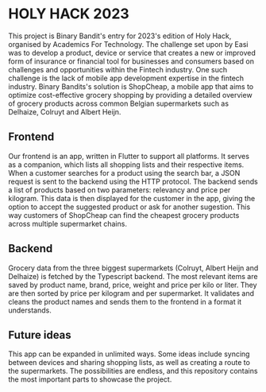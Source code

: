 # HOLY HACK 2023

This project is Binary Bandit's entry for 2023's edition of Holy Hack, organised by Academics For Technology. 
The challenge set upon by Easi was to develop a product, device or service that creates a new or improved form of insurance or financial tool for businesses and consumers based on challenges and opportunities within the Fintech industry. 
One such challenge is the lack of mobile app development expertise in the fintech industry.
Binary Bandits's solution is ShopCheap, a mobile app that aims to optimize cost-effective grocery shopping by providing a detailed overview of grocery products across common Belgian supermarkets such as Delhaize, Colruyt and Albert Heijn. 

## Frontend

Our frontend is an app, written in Flutter to support all platforms. It serves as a companion, which lists all shopping lists and their respective items.
When a customer searches for a product using the search bar, a JSON request is sent to the backend using the HTTP protocol. The backend sends a list of products based on two parameters: relevancy and price per kilogram. 
This data is then displayed for the customer in the app, giving the option to accept the suggested product or ask for another sugestion. This way customers of ShopCheap can find the cheapest grocery products across multiple supermarket chains.

## Backend 

Grocery data from the three biggest supermarkets (Colruyt, Albert Heijn and Delhaize) is fetched by the Typescript backend.
The most relevant items are saved by product name, brand, price, weight and price per kilo or liter. They are then sorted by price per kilogram and per supermarket. 
It validates and cleans the product names and sends them to the frontend in a format it understands.

## Future ideas

This app can be expanded in unlimited ways. Some ideas include syncing between devices and sharing shopping lists, as well as
creating a route to the supermarkets. The possibilities are endless, and this repository contains the most important parts to showcase the project.



